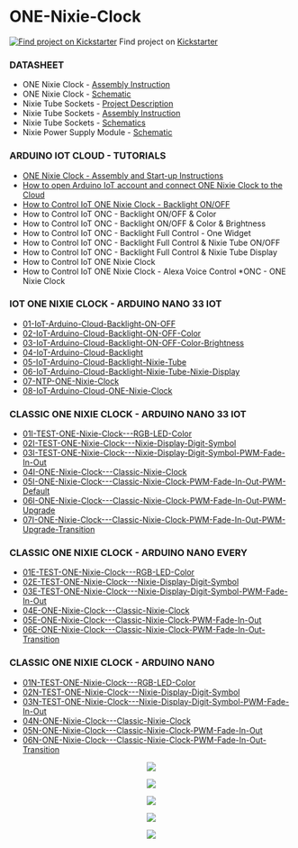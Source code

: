 # ONE-Nixie-Clock

<a href="https://www.kickstarter.com/projects/marcinsaj/one-nixie-clock-iot-voice-controlled-based-on-arduino"><img src="https://github.com/marcinsaj/ONE-Nixie-Clock/blob/main/extras/kickstarter.jpg" alt="Find project on Kickstarter"></a>
Find project on <a target="_blank" href="https://www.kickstarter.com/projects/marcinsaj/one-nixie-clock-iot-voice-controlled-based-on-arduino">Kickstarter</a>

### DATASHEET
- ONE Nixie Clock - <a target="_blank" href="https://github.com/marcinsaj/ONE-Nixie-Clock/blob/main/datasheet/ONE-Nixie-Clock-Assembly-Instruction.pdf">Assembly Instruction</a>
- ONE Nixie Clock - <a target="_blank" href="https://github.com/marcinsaj/ONE-Nixie-Clock/blob/main/datasheet/ONE-Nixie-Clock-Schematic.pdf">Schematic</a>
- Nixie Tube Sockets - <a target="_blank" href="https://nixietester.com/project/nixie-sockets/">Project Description</a>
- Nixie Tube Sockets - <a target="_blank" href="https://github.com/marcinsaj/Nixie-Tube-Sockets/blob/master/datasheet/Nixie-Tube-Socket-Assembly-Instruction.pdf">Assembly Instruction</a>
- Nixie Tube Sockets - <a target="_blank" href="https://github.com/marcinsaj/Nixie-Tube-Sockets">Schematics</a>
- Nixie Power Supply Module - <a target="_blank" href="https://github.com/marcinsaj/ONE-Nixie-Clock/blob/main/datasheet/Nixie-Module-Power-Supply-Schematic.pdf">Schematic</a>


### ARDUINO IOT CLOUD - TUTORIALS
- <a target="_blank" href="https://www.hackster.io/MarcinSaj/one-nixie-clock-assembly-and-start-up-instructions-33c2d7">ONE Nixie Clock - Assembly and Start-up Instructions</a>
- <a target="_blank" href="https://www.hackster.io/MarcinSaj/how-to-connect-one-nixie-clock-to-the-arduino-iot-cloud-e85081">How to open Arduino IoT account and connect ONE Nixie Clock to the Cloud</a>
- <a target="_blank" href="https://www.hackster.io/MarcinSaj/iot-one-nixie-clock-arduino-cloud-backlight-on-off-efd9e9">How to Control IoT ONE Nixie Clock - Backlight ON/OFF</a>
- How to Control IoT ONC - Backlight ON/OFF & Color
- How to Control IoT ONC - Backlight ON/OFF & Color & Brightness
- How to Control IoT ONC - Backlight Full Control - One Widget
- How to Control IoT ONC - Backlight Full Control & Nixie Tube ON/OFF
- How to Control IoT ONC - Backlight Full Control & Nixie Tube Display
- How to Control IoT ONE Nixie Clock
- How to Control IoT ONE Nixie Clock - Alexa Voice Control
*ONC - ONE Nixie Clock


### IOT ONE NIXIE CLOCK - ARDUINO NANO 33 IOT
- <a target="_blank" href="https://github.com/marcinsaj/ONE-Nixie-Clock/tree/main/examples/iot-arduino-nano-33-iot/01-IoT-Arduino-Cloud-Backlight-ON-OFF">01-IoT-Arduino-Cloud-Backlight-ON-OFF</a>
- <a target="_blank" href="https://github.com/marcinsaj/ONE-Nixie-Clock/tree/main/examples/iot-arduino-nano-33-iot/02-IoT-Arduino-Cloud-Backlight-ON-OFF-Color">02-IoT-Arduino-Cloud-Backlight-ON-OFF-Color</a>
- <a target="_blank" href="https://github.com/marcinsaj/ONE-Nixie-Clock/tree/main/examples/iot-arduino-nano-33-iot/03-IoT-Arduino-Cloud-Backlight-ON-OFF-Color-Brightness">03-IoT-Arduino-Cloud-Backlight-ON-OFF-Color-Brightness</a>
- <a target="_blank" href="https://github.com/marcinsaj/ONE-Nixie-Clock/tree/main/examples/iot-arduino-nano-33-iot/04-IoT-Arduino-Cloud-Backlight">04-IoT-Arduino-Cloud-Backlight</a>
- <a target="_blank" href="https://github.com/marcinsaj/ONE-Nixie-Clock/tree/main/examples/iot-arduino-nano-33-iot/05-IoT-Arduino-Cloud-Backlight-Nixie-Tube">05-IoT-Arduino-Cloud-Backlight-Nixie-Tube</a>
- <a target="_blank" href="https://github.com/marcinsaj/ONE-Nixie-Clock/tree/main/examples/iot-arduino-nano-33-iot/06-IoT-Arduino-Cloud-Backlight-Nixie-Tube-Nixie-Display">06-IoT-Arduino-Cloud-Backlight-Nixie-Tube-Nixie-Display</a>
- <a target="_blank" href="https://github.com/marcinsaj/ONE-Nixie-Clock/tree/main/examples/iot-arduino-nano-33-iot/07-NTP-ONE-Nixie-Clock">07-NTP-ONE-Nixie-Clock</a>
- <a target="_blank" href="https://github.com/marcinsaj/ONE-Nixie-Clock/tree/main/examples/iot-arduino-nano-33-iot/08-IoT-Arduino-Cloud-ONE-Nixie-Clock">08-IoT-Arduino-Cloud-ONE-Nixie-Clock</a>


### CLASSIC ONE NIXIE CLOCK - ARDUINO NANO 33 IOT
- <a target="_blank" href="https://github.com/marcinsaj/ONE-Nixie-Clock/blob/main/examples/arduino-nano-33-iot/01I-TEST-ONE-Nixie-Clock---RGB-LED-Color.ino">01I-TEST-ONE-Nixie-Clock---RGB-LED-Color</a>
- <a target="_blank" href="https://github.com/marcinsaj/ONE-Nixie-Clock/blob/main/examples/arduino-nano-33-iot/02I-TEST-ONE-Nixie-Clock---Nixie-Display-Digit-Symbol.ino">02I-TEST-ONE-Nixie-Clock---Nixie-Display-Digit-Symbol</a>
- <a target="_blank" href="https://github.com/marcinsaj/ONE-Nixie-Clock/blob/main/examples/arduino-nano-33-iot/03I-TEST-ONE-Nixie-Clock---Nixie-Display-Digit-Symbol-PWM-Fade-In-Out.ino">03I-TEST-ONE-Nixie-Clock---Nixie-Display-Digit-Symbol-PWM-Fade-In-Out</a>
- <a target="_blank" href="https://github.com/marcinsaj/ONE-Nixie-Clock/blob/main/examples/arduino-nano-33-iot/04I-ONE-Nixie-Clock---Classic-Nixie-Clock.ino">04I-ONE-Nixie-Clock---Classic-Nixie-Clock</a>
- <a target="_blank" href="https://github.com/marcinsaj/ONE-Nixie-Clock/blob/main/examples/arduino-nano-33-iot/05I-ONE-Nixie-Clock---Classic-Nixie-Clock-PWM-Fade-In-Out-PWM-Default.ino">05I-ONE-Nixie-Clock---Classic-Nixie-Clock-PWM-Fade-In-Out-PWM-Default</a>
- <a target="_blank" href="https://github.com/marcinsaj/ONE-Nixie-Clock/blob/main/examples/arduino-nano-33-iot/06I-ONE-Nixie-Clock---Classic-Nixie-Clock-PWM-Fade-In-Out-PWM-Upgrade.ino">06I-ONE-Nixie-Clock---Classic-Nixie-Clock-PWM-Fade-In-Out-PWM-Upgrade</a>
- <a target="_blank" href="https://github.com/marcinsaj/ONE-Nixie-Clock/blob/main/examples/arduino-nano-33-iot/07I-ONE-Nixie-Clock---Classic-Nixie-Clock-PWM-Fade-In-Out-PWM-Upgrade-Transition.ino">07I-ONE-Nixie-Clock---Classic-Nixie-Clock-PWM-Fade-In-Out-PWM-Upgrade-Transition</a>


### CLASSIC ONE NIXIE CLOCK - ARDUINO NANO EVERY
- <a target="_blank" href="https://github.com/marcinsaj/ONE-Nixie-Clock/blob/main/examples/arduino-nano-every/01E-TEST-ONE-Nixie-Clock---RGB-LED-Color.ino">01E-TEST-ONE-Nixie-Clock---RGB-LED-Color</a>
- <a target="_blank" href="https://github.com/marcinsaj/ONE-Nixie-Clock/blob/main/examples/arduino-nano-every/02E-TEST-ONE-Nixie-Clock---Nixie-Display-Digit-Symbol.ino">02E-TEST-ONE-Nixie-Clock---Nixie-Display-Digit-Symbol</a>
- <a target="_blank" href="https://github.com/marcinsaj/ONE-Nixie-Clock/blob/main/examples/arduino-nano-every/03E-TEST-ONE-Nixie-Clock---Nixie-Display-Digit-Symbol-PWM-Fade-In-Out.ino">03E-TEST-ONE-Nixie-Clock---Nixie-Display-Digit-Symbol-PWM-Fade-In-Out</a>
- <a target="_blank" href="https://github.com/marcinsaj/ONE-Nixie-Clock/blob/main/examples/arduino-nano-every/04E-ONE-Nixie-Clock---Classic-Nixie-Clock.ino">04E-ONE-Nixie-Clock---Classic-Nixie-Clock</a>
- <a target="_blank" href="https://github.com/marcinsaj/ONE-Nixie-Clock/blob/main/examples/arduino-nano-every/05E-ONE-Nixie-Clock---Classic-Nixie-Clock-PWM-Fade-In-Out.ino">05E-ONE-Nixie-Clock---Classic-Nixie-Clock-PWM-Fade-In-Out</a>
- <a target="_blank" href="https://github.com/marcinsaj/ONE-Nixie-Clock/blob/main/examples/arduino-nano-every/06E-ONE-Nixie-Clock---Classic-Nixie-Clock-PWM-Fade-In-Out-Transition.ino">06E-ONE-Nixie-Clock---Classic-Nixie-Clock-PWM-Fade-In-Out-Transition</a>

### CLASSIC ONE NIXIE CLOCK - ARDUINO NANO
- <a target="_blank" href="https://github.com/marcinsaj/ONE-Nixie-Clock/blob/main/examples/arduino-nano/01N-TEST-ONE-Nixie-Clock---RGB-LED-Color.ino">01N-TEST-ONE-Nixie-Clock---RGB-LED-Color</a>
- <a target="_blank" href="https://github.com/marcinsaj/ONE-Nixie-Clock/blob/main/examples/arduino-nano/02N-TEST-ONE-Nixie-Clock---Nixie-Display-Digit-Symbol.ino">02N-TEST-ONE-Nixie-Clock---Nixie-Display-Digit-Symbol</a>
- <a target="_blank" href="https://github.com/marcinsaj/ONE-Nixie-Clock/blob/main/examples/arduino-nano/03N-TEST-ONE-Nixie-Clock---Nixie-Display-Digit-Symbol-PWM-Fade-In-Out.ino">03N-TEST-ONE-Nixie-Clock---Nixie-Display-Digit-Symbol-PWM-Fade-In-Out</a>
- <a target="_blank" href="https://github.com/marcinsaj/ONE-Nixie-Clock/blob/main/examples/arduino-nano/04N-ONE-Nixie-Clock---Classic-Nixie-Clock.ino">04N-ONE-Nixie-Clock---Classic-Nixie-Clock</a>
- <a target="_blank" href="https://github.com/marcinsaj/ONE-Nixie-Clock/blob/main/examples/arduino-nano/05N-ONE-Nixie-Clock---Classic-Nixie-Clock-PWM-Fade-In-Out.ino">05N-ONE-Nixie-Clock---Classic-Nixie-Clock-PWM-Fade-In-Out</a>
- <a target="_blank" href="https://github.com/marcinsaj/ONE-Nixie-Clock/blob/main/examples/arduino-nano/06N-ONE-Nixie-Clock---Classic-Nixie-Clock-PWM-Fade-In-Out-Transition.ino">06N-ONE-Nixie-Clock---Classic-Nixie-Clock-PWM-Fade-In-Out-Transition</a>




<p align="center"><img src="https://github.com/marcinsaj/ONE-Nixie-Clock/blob/main/extras/one_nixie_clock_diagram.jpg"></p>

<p align="center"><img src="https://github.com/marcinsaj/ONE-Nixie-Clock/blob/main/extras/one-nixie-clock-sockets.gif"></p>

<p align="center"><img src="https://github.com/marcinsaj/ONE-Nixie-Clock/blob/main/extras/one-nixie-clock-arduino-code.gif"></p>

<p align="center"><img src="https://github.com/marcinsaj/ONE-Nixie-Clock/blob/main/extras/one-nixie-clock-time-reading.gif"></p>

<p align="center"><img src="https://github.com/marcinsaj/ONE-Nixie-Clock/blob/main/datasheet/ONE-Nixie-Clock-Schematic.jpg"></p>
